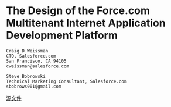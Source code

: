 # The Design of the Force.com Multitenant Internet Application Development Platform
```
Craig D Weissman
CTO, Salesforce.com 
San Francisco, CA 94105  
cweissman@salesforce.com  
```
```
Steve Bobrowski
Technical Marketing Consultant, Salesforce.com
sbobrows001@gmail.com
```

[源文件](http://pan.baidu.com/s/1i4Y52NN)


